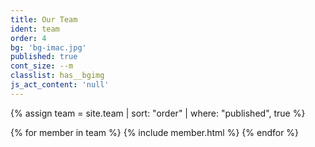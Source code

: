 ```yaml
---
title: Our Team
ident: team
order: 4
bg: 'bg-imac.jpg'
published: true
cont_size: --m
classlist: has__bgimg
js_act_content: 'null'
---
```


{% assign team = site.team | sort: "order" | where: "published", true %}

{% for member in team %}
{% include member.html %}
{% endfor %}
